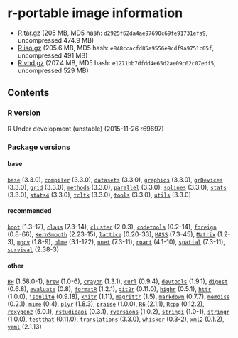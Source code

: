 
r-portable image information 
==========

- [R.tar.gz](https://rportable.blob.core.windows.net/r-portable/master/R.tar.gz) (205 MB, MD5 hash: `d2925f62da4ae97690c69fe91731efa9`, uncompressed 474.9 MB)
- [R.iso.gz](https://rportable.blob.core.windows.net/r-portable/master/R.iso.gz) (205.6 MB, MD5 hash: `e848ccacfd85a9556e9cdf9a9751c05f`, uncompressed 491 MB)
- [R.vhd.gz](https://rportable.blob.core.windows.net/r-portable/master/R.vhd.gz) (207.4 MB, MD5 hash: `e1271bb7dfdd4e65d2ae09c02c07edf5`, uncompressed 529 MB)



## Contents

### R version

R Under development (unstable) (2015-11-26 r69697)

### Package versions

####  base 
[`base`](http://cran.r-project.org/package=base) (3.3.0),
[`compiler`](http://cran.r-project.org/package=compiler) (3.3.0),
[`datasets`](http://cran.r-project.org/package=datasets) (3.3.0),
[`graphics`](http://cran.r-project.org/package=graphics) (3.3.0),
[`grDevices`](http://cran.r-project.org/package=grDevices) (3.3.0),
[`grid`](http://cran.r-project.org/package=grid) (3.3.0),
[`methods`](http://cran.r-project.org/package=methods) (3.3.0),
[`parallel`](http://cran.r-project.org/package=parallel) (3.3.0),
[`splines`](http://cran.r-project.org/package=splines) (3.3.0),
[`stats`](http://cran.r-project.org/package=stats) (3.3.0),
[`stats4`](http://cran.r-project.org/package=stats4) (3.3.0),
[`tcltk`](http://cran.r-project.org/package=tcltk) (3.3.0),
[`tools`](http://cran.r-project.org/package=tools) (3.3.0),
[`utils`](http://cran.r-project.org/package=utils) (3.3.0) 
####  recommended 
[`boot`](http://cran.r-project.org/package=boot) (1.3-17),
[`class`](http://cran.r-project.org/package=class) (7.3-14),
[`cluster`](http://cran.r-project.org/package=cluster) (2.0.3),
[`codetools`](http://cran.r-project.org/package=codetools) (0.2-14),
[`foreign`](http://cran.r-project.org/package=foreign) (0.8-66),
[`KernSmooth`](http://cran.r-project.org/package=KernSmooth) (2.23-15),
[`lattice`](http://cran.r-project.org/package=lattice) (0.20-33),
[`MASS`](http://cran.r-project.org/package=MASS) (7.3-45),
[`Matrix`](http://cran.r-project.org/package=Matrix) (1.2-3),
[`mgcv`](http://cran.r-project.org/package=mgcv) (1.8-9),
[`nlme`](http://cran.r-project.org/package=nlme) (3.1-122),
[`nnet`](http://cran.r-project.org/package=nnet) (7.3-11),
[`rpart`](http://cran.r-project.org/package=rpart) (4.1-10),
[`spatial`](http://cran.r-project.org/package=spatial) (7.3-11),
[`survival`](http://cran.r-project.org/package=survival) (2.38-3) 
####  other 
[`BH`](http://cran.r-project.org/package=BH) (1.58.0-1),
[`brew`](http://cran.r-project.org/package=brew) (1.0-6),
[`crayon`](http://cran.r-project.org/package=crayon) (1.3.1),
[`curl`](http://cran.r-project.org/package=curl) (0.9.4),
[`devtools`](http://cran.r-project.org/package=devtools) (1.9.1),
[`digest`](http://cran.r-project.org/package=digest) (0.6.8),
[`evaluate`](http://cran.r-project.org/package=evaluate) (0.8),
[`formatR`](http://cran.r-project.org/package=formatR) (1.2.1),
[`git2r`](http://cran.r-project.org/package=git2r) (0.11.0),
[`highr`](http://cran.r-project.org/package=highr) (0.5.1),
[`httr`](http://cran.r-project.org/package=httr) (1.0.0),
[`jsonlite`](http://cran.r-project.org/package=jsonlite) (0.9.18),
[`knitr`](http://cran.r-project.org/package=knitr) (1.11),
[`magrittr`](http://cran.r-project.org/package=magrittr) (1.5),
[`markdown`](http://cran.r-project.org/package=markdown) (0.7.7),
[`memoise`](http://cran.r-project.org/package=memoise) (0.2.1),
[`mime`](http://cran.r-project.org/package=mime) (0.4),
[`plyr`](http://cran.r-project.org/package=plyr) (1.8.3),
[`praise`](http://cran.r-project.org/package=praise) (1.0.0),
[`R6`](http://cran.r-project.org/package=R6) (2.1.1),
[`Rcpp`](http://cran.r-project.org/package=Rcpp) (0.12.2),
[`roxygen2`](http://cran.r-project.org/package=roxygen2) (5.0.1),
[`rstudioapi`](http://cran.r-project.org/package=rstudioapi) (0.3.1),
[`rversions`](http://cran.r-project.org/package=rversions) (1.0.2),
[`stringi`](http://cran.r-project.org/package=stringi) (1.0-1),
[`stringr`](http://cran.r-project.org/package=stringr) (1.0.0),
[`testthat`](http://cran.r-project.org/package=testthat) (0.11.0),
[`translations`](http://cran.r-project.org/package=translations) (3.3.0),
[`whisker`](http://cran.r-project.org/package=whisker) (0.3-2),
[`xml2`](http://cran.r-project.org/package=xml2) (0.1.2),
[`yaml`](http://cran.r-project.org/package=yaml) (2.1.13) 
